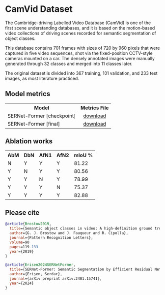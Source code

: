 # CamVid Dataset

The Cambridge-driving Labelled Video Database (CamVid) is one of the first scene understanding databases, 
and it is based on the motion-based video collections of driving scenes recorded for semantic segmentation of object classes. 

This database contains 701 frames with sizes of 720 by 960 pixels that were captured in five video sequences, 
shot via the fixed-position CCTV-style cameras mounted on a car. The densely annotated images were manually 
generated through 32 classes and merged into 11 classes later. 

The original dataset is divided into 367 training, 101 validation, and 233 test images, as most literature practiced. 

## Model metrics

<table><tbody>
<!-- START TABLE -->
<!-- TABLE HEADER -->
<th valign="bottom">Model</th>
<th valign="bottom">Metrics File</th>
<!-- TABLE BODY -->
<!-- ROW: 1 -->
<tr><td align="left">SERNet-Former [checkpoint]</td>
<td align="center"><a href="https://huggingface.co/spaces/serdarerisen/SERNet-Former/blob/main/CamVid_NetworkMetrics_Checkpoint.mat">download</a></td>
</tr>
<!-- ROW: 2 -->
<tr><td align="left">SERNet-Former [final]</td>
<td align="center"><a href="https://huggingface.co/spaces/serdarerisen/SERNet-Former/blob/main/CamVid_NetworkMetrics_Final.mat">download</a></td>
</tr>
</tbody></table>

## Ablation works

<table><tbody>
<!-- START TABLE -->
<!-- TABLE HEADER -->
<th valign="bottom">AbM</th>
<th valign="bottom">DbN</th>
<th valign="bottom">AfN1</th>
<th valign="bottom">AfN2</th>
<th valign="bottom">mIoU %</th>
<!-- TABLE BODY -->
<!-- ROW: 1 -->
<tr><td align="left">N</td>
<td align="left">Y</td>
<td align="left">Y</td>
<td align="left">Y</td>
<td align="left">81.22</td>
</tr>
<!-- ROW: 2 -->
<tr><td align="left">Y</td>
<td align="left">N</td>
<td align="left">Y</td>
<td align="left">Y</td>
<td align="left">80.56</td>
</tr>
<!-- ROW: 3 -->
<tr><td align="left">Y</td>
<td align="left">Y</td>
<td align="left">N</td>
<td align="left">Y</td>
<td align="left">78.99</td>
</tr>
<!-- ROW: 4 -->
<tr><td align="left">Y</td>
<td align="left">Y</td>
<td align="left">Y</td>
<td align="left">N</td>
<td align="left">75.37</td>
</tr>
<!-- ROW: 5 -->
<tr><td align="left">Y</td>
<td align="left">Y</td>
<td align="left">Y</td>
<td align="left">Y</td>
<td align="left">82.88</td>
</tr>
</tbody></table>


## Please cite

```bibtex
@article{Brostow2019,
  title={Semantic object classes in video: A high-definition ground truth database},
  author={G. J. Brostow and J. Fauqueur and R. Cipolla},
  journal={Pattern Recognition Letters},
  volume=90
  pages=119-133
  year={2019}
}

@article{Erisen2024SERNetFormer,
  title={SERNet-Former: Semantic Segmentation by Efficient Residual Network with Attention-Boosting Gates and Attention-Fusion Networks},
  author={Erişen, Serdar},
  journal={arXiv preprint arXiv:2401.15741},
  year={2024}
}
```
